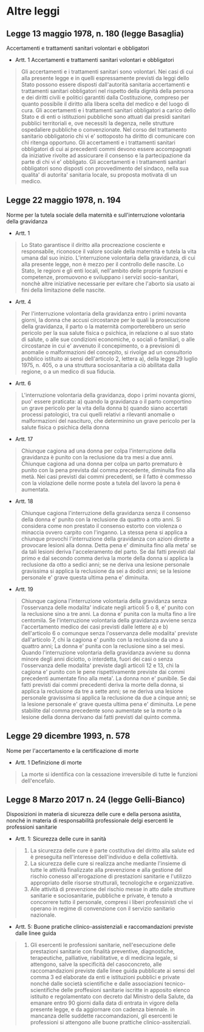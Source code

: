 # Altre leggi

## Legge 13 maggio 1978, n. 180 (legge Basaglia)

Accertamenti e trattamenti sanitari volontari e obbligatori

* Artt. 1  Accertamenti e trattamenti sanitari volontari e obbligatori
 >   Gli accertamenti e i trattamenti sanitari sono volontari.
 >   Nei  casi  di  cui  alla  presente  legge e in quelli espressamente
 > previsti  da leggi dello Stato possono essere disposti dall'autorità
 > sanitaria   accertamenti   e  trattamenti  sanitari  obbligatori  nel
 > rispetto della dignità della persona e dei diritti civili e politici
 > garantiti  dalla  Costituzione,  compreso  per  quanto  possibile  il
 > diritto alla libera scelta del medico e del luogo di cura.
 >   Gli  accertamenti  e  i  trattamenti  sanitari obbligatori a carico
 > dello  Stato  e  di  enti  o  istituzioni  pubbliche sono attuati dai
 > presidi  sanitari  pubblici territoriali e, ove necessiti la degenza,
 > nelle strutture ospedaliere pubbliche o convenzionate.
 >   Nel   corso  del  trattamento  sanitario  obbligatorio  chi  vi  e'
 > sottoposto ha diritto di comunicare con chi ritenga opportuno.
 >   Gli  accertamenti  e  i  trattamenti sanitari obbligatori di cui ai
 > precedenti  commi devono essere accompagnati da iniziative rivolte ad
 > assicurare  il  consenso  e  la  partecipazione da parte di chi vi e'
 > obbligato.
 >   Gli accertamenti e i trattamenti sanitari obbligatori sono disposti
 > con  provvedimento  del  sindaco,  nella  sua  qualita'  di autorita'
 > sanitaria locale, su proposta motivata di un medico.

## Legge 22 maggio 1978, n. 194 

Norme per la tutela sociale della maternità e sull'interruzione volontaria della gravidanza

* Artt. 1  

 > Lo  Stato  garantisce  il  diritto  alla  procreazione  cosciente e
 > responsabile,  riconosce  il valore sociale della maternità e tutela
 > la vita umana dal suo inizio.
 > L'interruzione  volontaria  della  gravidanza, di cui alla presente
 > legge, non è mezzo per il controllo delle nascite.
 > Lo  Stato,  le regioni e gli enti locali, nell'ambito delle proprie
 > funzioni   e   competenze,   promuovono   e   sviluppano   i  servizi
 > socio-sanitari,  nonchè  altre iniziative necessarie per evitare che
 > l'aborto sia usato ai fini della limitazione delle nascite.

 * Artt. 4

 >  Per  l'interruzione  volontaria  della  gravidanza  entro  i  primi
 > novanta  giorni,  la  donna  che  accusi  circostanze per le quali la
 > prosecuzione   della   gravidanza,   il   parto   o   la   maternità
 > comporterebbero  un  serio  pericolo  per  la  sua  salute  fisica  o
 > psichica,  in  relazione  o  al  suo  stato  di  salute,  o  alle sue
 > condizioni  economiche,  o sociali o familiari, o alle circostanze in
 > cui  e'  avvenuto  il  concepimento,  o  a  previsioni  di anomalie o
 > malformazioni  del  concepito,  si rivolge ad un consultorio pubblico
 > istituito ai sensi dell'articolo 2, lettera a), della legge 29 luglio
 > 1975, n. 405, o a una struttura sociosanitaria a ciò abilitata dalla
 > regione, o a un medico di sua fiducia.

 * Artt. 6

 > L'interruzione  volontaria  della  gravidanza, dopo i primi novanta
 > giorni, puo' essere praticata:
 > a)  quando  la gravidanza o il parto comportino un grave pericolo
 > per la vita della donna
 > b)  quando  siano  accertati  processi patologici, tra cui quelli
 > relativi  a  rilevanti  anomalie  o  malformazioni del nascituro, che
 > determinino  un  grave pericolo per la salute fisica o psichica della
 > donna

 * Artt. 17

 > Chiunque cagiona  ad  una  donna  per  colpa  l'interruzione  della
 > gravidanza è punito con la reclusione da tra mesi a due anni. 
 > Chiunque cagiona ad una donna  per  colpa  un  parto  prematuro  è
 > punito con la pena prevista dal comma precedente, diminuita fino alla
 > metà. 
 > Nei casi previsti dai commi precedenti, se il fatto è commesso con
 > la violazione delle norme poste  a  tutela  del  lavoro  la  pena  è
 > aumentata.

 * Artt. 18

 > Chiunque cagiona l'interruzione della gravidanza senza il  consenso
 > della donna e' punito con la reclusione da quattro a  otto  anni.  Si
 > considera come non  prestato  il  consenso  estorto  con  violenza  o
 > minaccia ovvero carpito con l'inganno. 
 > La stessa pena si applica a chiunque provochi l'interruzione  della
 > gravidanza con azioni dirette a provocare lesioni alla donna. 
 > Detta pena e' diminuita fino alla meta' se da tali  lesioni  deriva
 > l'acceleramento del parto. 
 > Se dai fatti previsti dal primo e dal secondo comma deriva la morte
 > della donna si applica la reclusione da otto a  sedici  anni;  se  ne
 > deriva una lesione personale gravissima si applica la  reclusione  da
 > sei a dodici anni; se la lesione personale  e'  grave  questa  ultima
 > pena e' diminuita.

 * Artt. 19

 > Chiunque  cagiona  l'interruzione volontaria della gravidanza senza
 > l'osservanza delle modalita' indicate negli articoli 5 o 8, e' punito
 > con la reclusione sino a tre anni.
 > La donna e' punita con la multa fino a lire centomila.
 > Se   l'interruzione   volontaria  della  gravidanza  avviene  senza
 > l'accertamento  medico  dei  casi  previsti  dalle  lettere  a)  e b)
 > dell'articolo   6  o  comunque  senza  l'osservanza  delle  modalita'
 > previste  dall'articolo 7, chi la cagiona e' punito con la reclusione
 > da uno a quattro anni;
 > La donna e' punita con la reclusione sino a sei mesi.
 > Quando  l'interruzione volontaria della gravidanza avviene su donna
 > minore  degli  anni  diciotto,  o  interdetta, fuori dei casi o senza
 > l'osservanza  delle modalita' previste dagli articoli 12 e 13, chi la
 > cagiona  e'  punito  con  le  pene rispettivamente previste dai commi
 > precedenti aumentate fino alla meta'. La donna non e' punibile.
 > Se  dai  fatti  previsti dai commi precedenti deriva la morte della
 > donna, si applica la reclusione da tre a sette anni; se ne deriva una
 > lesione personale gravissima si applica la reclusione da due a cinque
 > anni;  se  la  lesione  personale  e'  grave  questa  ultima  pena e'
 > diminuita.
 > Le pene stabilite dal comma precedente sono aumentate se la morte o
 > la lesione della donna derivano dai fatti previsti dal quinto comma. 

## Legge 29 dicembre 1993, n. 578 

Nome per l'accertamento e la certificazione di morte

 * Artt. 1 Definizione di morte
  > La morte si identifica con la cessazione irreversibile di tutte le funzioni 
  > dell'encefalo.

## Legge 8 Marzo 2017 n. 24 (legge Gelli-Bianco)

Disposizioni in materia di sicurezza delle cure e della persona asistita, nonché 
in materia di responsabilità professionale delgi esercenti le professioni sanitarie

* Artt. 1: Sicurezza delle cure in sanità
 > 1. La sicurezza delle cure è parte costitutiva del diritto alla salute ed è 
 > preseguita nell'interesse dell'individuo e della collettività.
 > 2. La sicurezza delle cure si realizza anche mediante l'insieme di tutte 
 > le attività finalizzate alla prevenzione e alla gestione del rischio conesso
 > all'erogazione di prestazioni sanitarie e l'utilizzo appropriato delle risorse 
 > strutturali, tecnologiche e organizzative.
 > 3. Alle attività di prevenzione del rischio messe in atto dalle strutture  
 > sanitarie e sociosanitarie, pubbliche e private, è tenuto a concorrere tutto
 > il personale, compresi i liberi professinisti che vi operano in regime di 
 > convenzione con il servizio sanitario nazionale.

* Artt. 5: Buone pratiche clinico-assistenziali e raccomandazioni previste dalle
linee guida
 > 1. Gli esercenti le professioni sanitarie, nell'esecuzione delle prestazioni
 > sanitarie con finalità preventive, diagnostiche, terapeutiche, palliative, 
 > riabilitative, e di medicina legale, si attengono, salve la specificità del 
 > casoconcreto, alle raccomandazioni previste dalle linee guida pubblicate ai 
 > sensi del comma 3 ed elaborate da enti e istituzioni pubblici e private nonché
 > dalle società scientifiche e dalle associazioni tecnico-scientifiche delle
 > proffesioni sanitarie iscritte in apposito elenco istituito e regolamentato 
 > con decreto dal Ministro della Salute, da emanare entro 90 giorni dalla data 
 > di entrata in vigore della presente legge, e da aggiornare con cadenza biennale.
 > in mancanza delle suddette raccomandazioni, gli esercenti le professioni si 
 > attengono alle buone prattiche clinico-assitenziali.
